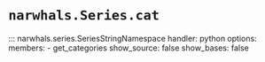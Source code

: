 # `narwhals.Series.cat`

::: narwhals.series.SeriesStringNamespace
    handler: python
    options:
      members:
        - get_categories
      show_source: false
      show_bases: false
